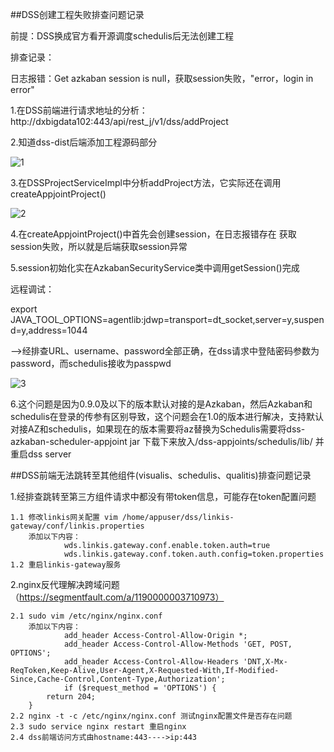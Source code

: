 ##DSS创建工程失败排查问题记录

前提：DSS换成官方看开源调度schedulis后无法创建工程

排查记录：

日志报错：Get azkaban session is null，获取session失败，"error，login in error"

1.在DSS前端进行请求地址的分析：http://dxbigdata102:443/api/rest_j/v1/dss/addProject

2.知道dss-dist后端添加工程源码部分

![1](https://github.com/Tandoy/Bigdata-learn/blob/master/DSS/images/1.PNG)

3.在DSSProjectServiceImpl中分析addProject方法，它实际还在调用createAppjointProject()

![2](https://github.com/Tandoy/Bigdata-learn/blob/master/DSS/images/2.PNG)

4.在createAppjointProject()中首先会创建session，在日志报错存在   获取session失败，所以就是后端获取session异常

5.session初始化实在AzkabanSecurityService类中调用getSession()完成

  远程调试：

export JAVA_TOOL_OPTIONS=agentlib:jdwp=transport=dt_socket,server=y,suspend=y,address=1044 

   -->经排查URL、username、password全部正确，在dss请求中登陆密码参数为password，而schedulis接收为passpwd

![3](https://github.com/Tandoy/Bigdata-learn/blob/master/DSS/images/3.PNG)

6.这个问题是因为0.9.0及以下的版本默认对接的是Azkaban，然后Azkaban和schedulis在登录的传参有区别导致，这个问题会在1.0的版本进行解决，支持默认对接AZ和schedulis，如果现在的版本需要将az替换为Schedulis需要将dss-azkaban-scheduler-appjoint jar 下载下来放入/dss-appjoints/schedulis/lib/ 并重启dss server



##DSS前端无法跳转至其他组件(visualis、schedulis、qualitis)排查问题记录

  1.经排查跳转至第三方组件请求中都没有带token信息，可能存在token配置问题
  
    1.1 修改linkis网关配置 vim /home/appuser/dss/linkis-gateway/conf/linkis.properties
	    添加以下内容：
				wds.linkis.gateway.conf.enable.token.auth=true
				wds.linkis.gateway.conf.token.auth.config=token.properties
	1.2 重启linkis-gateway服务
	
  2.nginx反代理解决跨域问题（https://segmentfault.com/a/1190000003710973）
  
	2.1 sudo vim /etc/nginx/nginx.conf 
		添加以下内容：
				add_header Access-Control-Allow-Origin *;
				add_header Access-Control-Allow-Methods 'GET, POST, OPTIONS';
				add_header Access-Control-Allow-Headers 'DNT,X-Mx-ReqToken,Keep-Alive,User-Agent,X-Requested-With,If-Modified-Since,Cache-Control,Content-Type,Authorization';
				if ($request_method = 'OPTIONS') {
			return 204;
		}
	2.2 nginx -t -c /etc/nginx/nginx.conf 测试nginx配置文件是否存在问题
	2.3 sudo service nginx restart 重启nginx
	2.4 dss前端访问方式由hostname:443---->ip:443
